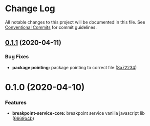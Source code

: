 # Change Log

All notable changes to this project will be documented in this file.
See [Conventional Commits](https://conventionalcommits.org) for commit guidelines.

## [0.1.1](https://github.com/apurvaojas/breakpoint-service/compare/@breakpoint-service/core@0.1.0...@breakpoint-service/core@0.1.1) (2020-04-11)


### Bug Fixes

* **package pointing:** package pointing to correct file ([8a72234](https://github.com/apurvaojas/breakpoint-service/commit/8a72234b83cf0e8df9aa769b2899e0a2fb6e7715))





# 0.1.0 (2020-04-10)


### Features

* **breakpoint-service-core:** breakpoint service vanilla javascript lib ([6669b4b](https://github.com/apurvaojas/breakpoint-service/commit/6669b4b931b412401031e10d82b9ee18a92defb4))
